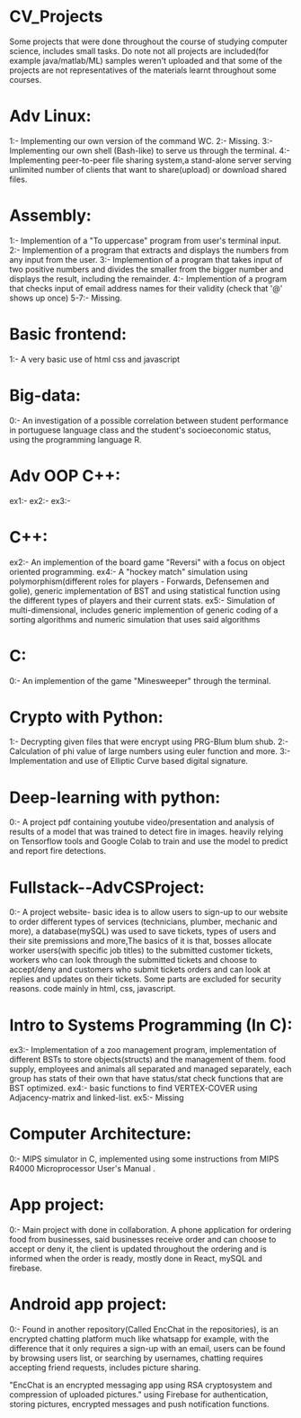 # CV_Projects
Some projects that were done throughout the course of studying computer science, includes small tasks.
Do note not all projects are included(for example java/matlab/ML) samples weren't uploaded and that some of the projects are not representatives of the materials learnt throughout some courses.

# Adv Linux:
1:- Implementing our own version of the command WC.
2:- Missing.
3:- Implementing our own shell (Bash-like) to serve us through the terminal.
4:- Implementing peer-to-peer file sharing system,a stand-alone server serving unlimited number of clients that want to share(upload) or download shared files.

# Assembly:
1:- Implemention of a "To uppercase" program from user's terminal input.
2:- Implemention of a program that extracts and displays the numbers from any input from the user.
3:- Implemention of a program that takes input of two positive numbers and divides the smaller from the bigger number and displays the result, including the remainder.
4:- Implemention of a program that checks input of email address names for their validity (check that '@' shows up once)
5-7:- Missing.

# Basic frontend:
1:- A very basic use of html css and javascript

# Big-data:
0:- An investigation of a possible correlation between student performance in portuguese language class and the student's socioeconomic status, using the programming language R.

# Adv OOP C++:
ex1:-
ex2:-
ex3:-

# C++:
ex2:- An implemention of the board game "Reversi" with a focus on object oriented programming.
ex4:- A "hockey match" simulation using polymorphism(different roles for players - Forwards, Defensemen and golie), generic implementation of BST and using                 statistical function using the different types of players and their current stats.
ex5:- Simulation of multi-dimensional, includes generic implemention of generic coding of a sorting algorithms and numeric simulation that uses said algorithms

# C:
0:- An implemention of the game "Minesweeper" through the terminal.

# Crypto with Python:
1:- Decrypting given files that were encrypt using PRG-Blum blum shub.
2:- Calculation of phi value of large numbers using euler function and more.
3:- Implementation and use of Elliptic Curve based digital signature.

# Deep-learning with python:
0:- A project pdf containing youtube video/presentation and analysis of results of a model that was trained to detect fire in images.
    heavily relying on Tensorflow tools and Google Colab to train and use the model to predict and report fire detections.

# Fullstack--AdvCSProject:
0:- A project website- basic idea is to allow users to sign-up to our website to order different types of services (technicians, plumber, mechanic and more), a   database(mySQL) was used to save tickets, types of users and their site premissions and more,The basics of it is that, bosses allocate worker users(with specific job titles) to the submitted customer tickets, workers who can look through the submitted tickets and choose to accept/deny and customers who submit tickets orders and can look at replies and updates on their tickets. Some parts are excluded for security reasons.
code mainly in html, css, javascript.

# Intro to Systems Programming (In C): 
ex3:- Implementation of a zoo management program, implementation of different BSTs to store objects(structs) and the management of them. food supply, employees and animals all separated and managed separately, each group has stats of their own that have status/stat check functions that are BST optimized.
ex4:- basic functions to find VERTEX-COVER using Adjacency-matrix and linked-list.
ex5:- Missing

# Computer Architecture:
0:- MIPS simulator in C, implemented using some instructions from MIPS R4000 Microprocessor User's Manual .

# App project:
0:- Main project with done in collaboration. A phone application for ordering food from businesses, said businesses receive order and can choose to accept or deny it, the client is updated throughout the ordering and is informed when the order is ready, mostly done in React, mySQL and firebase.

# Android app project:
0:- Found in another repository(Called EncChat in the repositories), is an encrypted chatting platform much like whatsapp for example, with the difference that it only requires a sign-up with an email, users can be found by browsing users list, or searching by usernames, chatting requires accepting friend requests, includes picture sharing.

"EncChat is an encrypted messaging app using RSA cryptosystem and compression of uploaded pictures."
using Firebase for authentication, storing pictures, encrypted messages and push notification functions.
